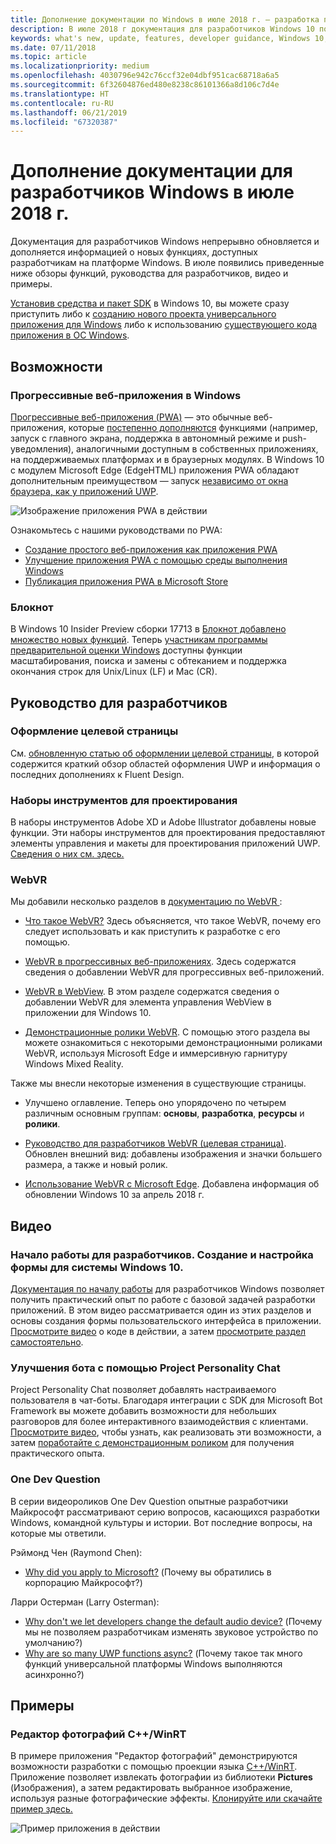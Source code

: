 ```yaml
---
title: Дополнение документации по Windows в июле 2018 г. — разработка приложений UWP
description: В июле 2018 г документация для разработчиков Windows 10 пополнилась описанием новых возможностей, видеоматериалами, примерами и руководствами для разработчиков.
keywords: what's new, update, features, developer guidance, Windows 10, july
ms.date: 07/11/2018
ms.topic: article
ms.localizationpriority: medium
ms.openlocfilehash: 4030796e942c76ccf32e04dbf951cac68718a6a5
ms.sourcegitcommit: 6f32604876ed480e8238c86101366a8d106c7d4e
ms.translationtype: HT
ms.contentlocale: ru-RU
ms.lasthandoff: 06/21/2019
ms.locfileid: "67320387"
---
```

# <a name="whats-new-in-the-windows-developer-docs-in-july-2018"></a>Дополнение документации для разработчиков Windows в июле 2018 г.

Документация для разработчиков Windows непрерывно обновляется и дополняется информацией о новых функциях, доступных разработчикам на платформе Windows. В июле появились приведенные ниже обзоры функций, руководства для разработчиков, видео и примеры.

[Установив средства и пакет SDK](https://go.microsoft.com/fwlink/?LinkId=821431) в Windows 10, вы можете сразу приступить либо к [созданию нового проекта универсального приложения для Windows](../get-started/create-uwp-apps.md) либо к использованию [существующего кода приложения в ОС Windows](../porting/index.md).

## <a name="features"></a>Возможности

### <a name="progressive-web-apps-on-windows"></a>Прогрессивные веб-приложения в Windows

[Прогрессивные веб-приложения (PWA)](https://developer.microsoft.com/windows/pwa) — это обычные веб-приложения, которые [постепенно дополняются](https://www.wikipedia.org/wiki/Progressive_enhancement) функциями (например, запуск с главного экрана, поддержка в автономный режиме и push-уведомления), аналогичными доступным в собственных приложениях, на поддерживаемых платформах и в браузерных модулях. В Windows 10 с модулем Microsoft Edge (EdgeHTML) приложения PWA обладают дополнительным преимуществом — запуск [независимо от окна браузера, как у приложений UWP](https://docs.microsoft.com/microsoft-edge/progressive-web-apps/windows-features).

![Изображение приложения PWA в действии](images/progressive-web-apps.jpg)

Ознакомьтесь с нашими руководствами по PWA:

* [Создание простого веб-приложения как приложения PWA](https://docs.microsoft.com/microsoft-edge/progressive-web-apps/get-started)
* [Улучшение приложения PWA с помощью среды выполнения Windows ](https://docs.microsoft.com/en-us/microsoft-edge/progressive-web-apps/windows-features)
* [Публикация приложения PWA в Microsoft Store](https://docs.microsoft.com/microsoft-edge/progressive-web-apps/microsoft-store)

### <a name="notepad"></a>Блокнот

В Windows 10 Insider Preview сборки 17713 в [Блокнот добавлено множество новых функций](https://aka.ms/ant-man). Теперь [участникам программы предварительной оценки Windows](https://insider.windows.com/) доступны функции масштабирования, поиска и замены с обтеканием и поддержка окончания строк для Unix/Linux (LF) и Mac (CR). 

## <a name="developer-guidance"></a>Руководство для разработчиков

### <a name="design-landing-page"></a>Оформление целевой страницы

См. [обновленную статью об оформлении целевой страницы](https://developer.microsoft.com/windows/apps/design), в которой содержится краткий обзор областей оформления UWP и информация о последних дополнениях к Fluent Design.

### <a name="design-toolkits"></a>Наборы инструментов для проектирования

В наборы инструментов Adobe XD и Adobe Illustrator добавлены новые функции. Эти наборы инструментов для проектирования предоставляют элементы управления и макеты для проектирования приложений UWP. [Сведения о них см. здесь.](../design/downloads/index.md)

### <a name="webvr"></a>WebVR

Мы добавили несколько разделов в [документацию по WebVR ](https://docs.microsoft.com/microsoft-edge/webvr/):

* [Что такое WebVR?](https://docs.microsoft.com/microsoft-edge/webvr/what-is-webvr) Здесь объясняется, что такое WebVR, почему его следует использовать и как приступить к разработке с его помощью.

* [WebVR в прогрессивных веб-приложениях](https://docs.microsoft.com/microsoft-edge/webvr/webvr-in-pwas). Здесь содержатся сведения о добавлении WebVR для прогрессивных веб-приложений.

* [WebVR в WebView](https://docs.microsoft.com/microsoft-edge/webvr/webvr-in-webview). В этом разделе содержатся сведения о добавлении WebVR для элемента управления WebView в приложении для Windows 10.

* [Демонстрационные ролики WebVR](https://docs.microsoft.com/microsoft-edge/webvr/demos). С помощью этого раздела вы можете ознакомиться с некоторыми демонстрационными роликами WebVR, используя Microsoft Edge и иммерсивную гарнитуру Windows Mixed Reality.

Также мы внесли некоторые изменения в существующие страницы.

* Улучшено оглавление. Теперь оно упорядочено по четырем различным основным группам: **основы**, **разработка**, **ресурсы** и **ролики**.

* [Руководство для разработчиков WebVR (целевая страница)](https://docs.microsoft.com/microsoft-edge/webvr/). Обновлен внешний вид: добавлены изображения и значки большего размера, а также и новый ролик.

* [Использование WebVR с Microsoft Edge](https://docs.microsoft.com/microsoft-edge/webvr/webvr-with-edge). Добавлена информация об обновлении Windows 10 за апрель 2018 г.

## <a name="videos"></a>Видео

### <a name="get-started-for-devs-create-and-customize-a-form-on-windows-10"></a>Начало работы для разработчиков. Создание и настройка формы для системы Windows 10.

[Документация по началу работы](../get-started/index.md) для разработчиков Windows позволяет получить практический опыт по работе с базовой задачей разработки приложений. В этом видео рассматривается один из этих разделов и основы создания формы пользовательского интерфейса в приложении. [Просмотрите видео](https://www.youtube.com/watch?v=AgngKzq4hKI&feature=youtu.be) о коде в действии, а затем [просмотрите раздел самостоятельно](https://aka.ms/CreateForms).

### <a name="enhance-your-bot-with-project-personality-chat"></a>Улучшения бота с помощью Project Personality Chat

Project Personality Chat позволяет добавлять настраиваемого пользователя в чат-боты. Благодаря интеграции с SDK для Microsoft Bot Framework вы можете добавить возможности для небольших разговоров для более интерактивного взаимодействия с клиентами. [Просмотрите видео](https://www.youtube.com/watch?v=5C_uD8g2QKg&feature=youtu.be), чтобы узнать, как реализовать эти возможности, а затем [поработайте с демонстрационным роликом](https://aka.ms/PersonalityChat) для получения практического опыта.

### <a name="one-dev-question"></a>One Dev Question

В серии видеороликов One Dev Question опытные разработчики Майкрософт рассматривают серию вопросов, касающихся разработки Windows, командной культуры и истории. Вот последние вопросы, на которые мы ответили.

Рэймонд Чен (Raymond Chen):

* [Why did you apply to Microsoft?](https://www.youtube.com/watch?v=oL8ymamkEMU&feature=youtu.be) (Почему вы обратились в корпорацию Майкрософт?)

Ларри Остерман (Larry Osterman):

* [Why don't we let developers change the default audio device?](https://www.youtube.com/watch?v=6aNUoVfbnmg&feature=youtu.be) (Почему мы не позволяем разработчикам изменять звуковое устройство по умолчанию?)
* [Why are so many UWP functions async?](https://www.youtube.com/watch?v=5M724QIy1Mk&feature=youtu.be) (Почему такое так много функций универсальной платформы Windows выполняются асинхронно?)

## <a name="samples"></a>Примеры

### <a name="photo-editor-cwinrt"></a>Редактор фотографий C++/WinRT

В примере приложения "Редактор фотографий" демонстрируются возможности разработки с помощью проекции языка [C++/WinRT](../cpp-and-winrt-apis/intro-to-using-cpp-with-winrt.md). Приложение позволяет извлекать фотографии из библиотеки **Pictures** (Изображения), а затем редактировать выбранное изображение, используя разные фотографические эффекты. [Клонируйте или скачайте пример здесь.](https://github.com/Microsoft/Windows-appsample-photo-editor)

![Пример приложения в действии](images/photo-editor-banner.png)
